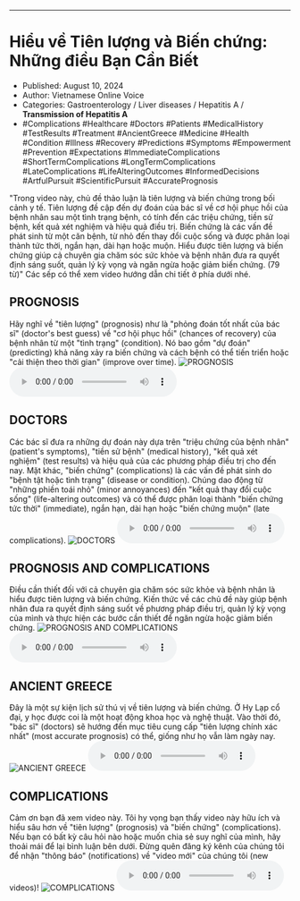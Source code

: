 
---

# Hiểu về Tiên lượng và Biến chứng: Những điều Bạn Cần Biết

- Published: August 10, 2024
- Author: Vietnamese Online Voice
- Categories: Gastroenterology / Liver diseases / Hepatitis A / **Transmission of Hepatitis A**
- #Complications #Healthcare #Doctors #Patients #MedicalHistory #TestResults #Treatment #AncientGreece #Medicine #Health #Condition #Illness #Recovery #Predictions #Symptoms #Empowerment #Prevention #Expectations #ImmediateComplications #ShortTermComplications #LongTermComplications #LateComplications #LifeAlteringOutcomes #InformedDecisions #ArtfulPursuit #ScientificPursuit #AccuratePrognosis

"Trong video này, chủ đề thảo luận là tiên lượng và biến chứng trong bối cảnh y tế. Tiên lượng đề cập đến dự đoán của bác sĩ về cơ hội phục hồi của bệnh nhân sau một tình trạng bệnh, có tính đến các triệu chứng, tiền sử bệnh, kết quả xét nghiệm và hiệu quả điều trị. Biến chứng là các vấn đề phát sinh từ một căn bệnh, từ nhỏ đến thay đổi cuộc sống và được phân loại thành tức thời, ngắn hạn, dài hạn hoặc muộn. Hiểu được tiên lượng và biến chứng giúp cả chuyên gia chăm sóc sức khỏe và bệnh nhân đưa ra quyết định sáng suốt, quản lý kỳ vọng và ngăn ngừa hoặc giảm biến chứng. (79 từ)" Các sếp có thể xem video hướng dẫn chi tiết ở phía dưới nhé.


## PROGNOSIS

Hãy nghĩ về "tiên lượng" (prognosis) như là "phỏng đoán tốt nhất của bác sĩ" (doctor's best guess) về "cơ hội phục hồi" (chances of recovery) của bệnh nhân từ một "tình trạng" (condition). Nó bao gồm "dự đoán" (predicting) khả năng xảy ra biến chứng và cách bệnh có thể tiến triển hoặc "cải thiện theo thời gian" (improve over time).
![PROGNOSIS](https://http-archiver-apis-production-80.schnworks.com/storage/images/transitions/2024-08-10/transition-10033513624-Montserrat-Medium-673AB7.jpg)
<audio controls>
    <source src="https://http-archiver-apis-production-80.schnworks.com/storage/storage/audio/file-24537115579.mp3" type="audio/mpeg">
</audio>



## DOCTORS

Các bác sĩ đưa ra những dự đoán này dựa trên "triệu chứng của bệnh nhân" (patient's symptoms), "tiền sử bệnh" (medical history), "kết quả xét nghiệm" (test results) và hiệu quả của các phương pháp điều trị cho đến nay. Mặt khác, "biến chứng" (complications) là các vấn đề phát sinh do "bệnh tật hoặc tình trạng" (disease or condition). Chúng dao động từ "những phiền toái nhỏ" (minor annoyances) đến "kết quả thay đổi cuộc sống" (life-altering outcomes) và có thể được phân loại thành "biến chứng tức thời" (immediate), ngắn hạn, dài hạn hoặc "biến chứng muộn" (late complications).
![DOCTORS](https://http-archiver-apis-production-80.schnworks.com/storage/images/transitions/2024-08-10/transition--39354738501-Montserrat-Medium-880E4F.jpg)
<audio controls>
    <source src="https://http-archiver-apis-production-80.schnworks.com/storage/storage/audio/file-40260418757.mp3" type="audio/mpeg">
</audio>



## PROGNOSIS AND COMPLICATIONS

Điều cần thiết đối với cả chuyên gia chăm sóc sức khỏe và bệnh nhân là hiểu được tiên lượng và biến chứng. Kiến thức về các chủ đề này giúp bệnh nhân đưa ra quyết định sáng suốt về phương pháp điều trị, quản lý kỳ vọng của mình và thực hiện các bước cần thiết để ngăn ngừa hoặc giảm biến chứng.
![PROGNOSIS AND COMPLICATIONS](https://http-archiver-apis-production-80.schnworks.com/storage/images/transitions/2024-08-10/transition-40706714374-Montserrat-Regular-7B1FA2.jpg)
<audio controls>
    <source src="https://http-archiver-apis-production-80.schnworks.com/storage/storage/audio/file-17032139515.mp3" type="audio/mpeg">
</audio>



## ANCIENT GREECE

Đây là một sự kiện lịch sử thú vị về tiên lượng và biến chứng. Ở Hy Lạp cổ đại, y học được coi là một hoạt động khoa học và nghệ thuật. Vào thời đó, "bác sĩ" (doctors) sẽ hướng đến mục tiêu cung cấp "tiên lượng chính xác nhất" (most accurate prognosis) có thể, giống như họ vẫn làm ngày nay.
![ANCIENT GREECE](https://http-archiver-apis-production-80.schnworks.com/storage/images/transitions/2024-08-10/transition--8623177181-Montserrat-Black-283593.jpg)
<audio controls>
    <source src="https://http-archiver-apis-production-80.schnworks.com/storage/storage/audio/file-37615071604.mp3" type="audio/mpeg">
</audio>



## COMPLICATIONS

Cảm ơn bạn đã xem video này. Tôi hy vọng bạn thấy video này hữu ích và hiểu sâu hơn về "tiên lượng" (prognosis) và "biến chứng" (complications). Nếu bạn có bất kỳ câu hỏi nào hoặc muốn chia sẻ suy nghĩ của mình, hãy thoải mái để lại bình luận bên dưới. Đừng quên đăng ký kênh của chúng tôi để nhận "thông báo" (notifications) về "video mới" của chúng tôi (new videos)!
![COMPLICATIONS](https://http-archiver-apis-production-80.schnworks.com/storage/images/transitions/2024-08-10/transition-9733877348-Montserrat-Thin-004895.jpg)
<audio controls>
    <source src="https://http-archiver-apis-production-80.schnworks.com/storage/storage/audio/file-15280279767.mp3" type="audio/mpeg">
</audio>

